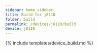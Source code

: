 ```yaml
---
sidebar: home_sidebar
title: Build for j8110
folder: build
permalink: /devices/j8110/build
device: j8110
---
```

{% include templates/device_build.md %}
